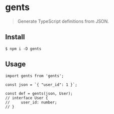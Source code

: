 # gents

> Generate TypeScript definitions from JSON.

## Install

```
$ npm i -D gents
```

## Usage

```
import gents from 'gents';

const json = `{ "user_id": 1 }`;

const def = gents(json, User);
// interface User {
//     user_id: number;
// }
```
